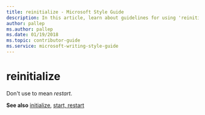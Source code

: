 ```yaml
---
title: reinitialize - Microsoft Style Guide
description: In this article, learn about guidelines for using 'reinitialize' in Microsoft documents and where to find information about the term 'initialize'.
author: pallep
ms.author: pallep
ms.date: 01/19/2018
ms.topic: contributor-guide
ms.service: microsoft-writing-style-guide
---
```


# reinitialize

Don't use to mean *restart*. 

**See also** [initialize](~/a-z-word-list-term-collections/i/initialize.md), [start, restart](~/a-z-word-list-term-collections/s/start-restart.md)
